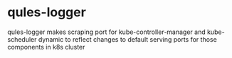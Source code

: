 # qules-logger
qules-logger makes scraping port for kube-controller-manager and kube-scheduler dynamic to reflect changes to default serving ports for those components in k8s cluster
